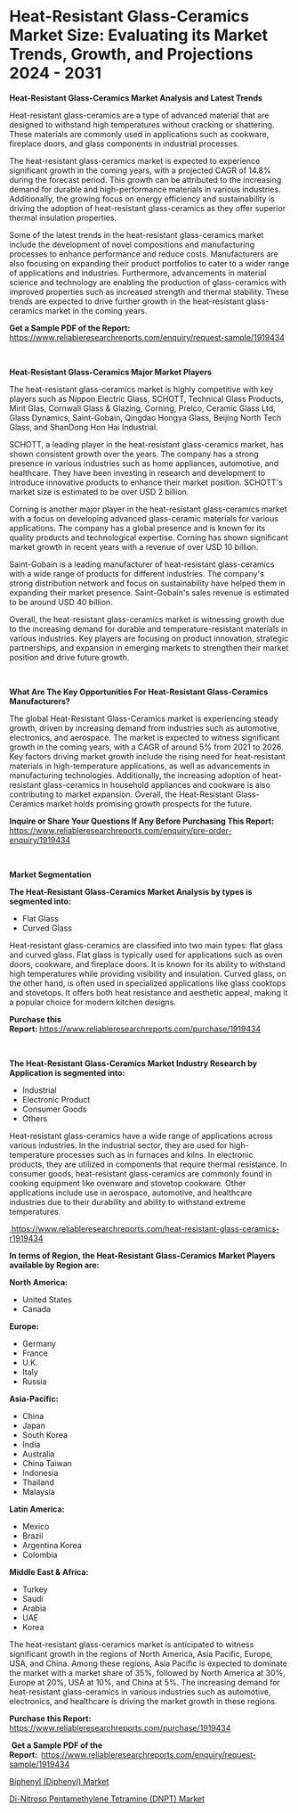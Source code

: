 <p><h1>Heat-Resistant Glass-Ceramics Market Size: Evaluating its Market Trends, Growth, and Projections 2024 - 2031</h1></p><p><strong>Heat-Resistant Glass-Ceramics Market Analysis and Latest Trends</strong></p>
<p><p>Heat-resistant glass-ceramics are a type of advanced material that are designed to withstand high temperatures without cracking or shattering. These materials are commonly used in applications such as cookware, fireplace doors, and glass components in industrial processes. </p><p>The heat-resistant glass-ceramics market is expected to experience significant growth in the coming years, with a projected CAGR of 14.8% during the forecast period. This growth can be attributed to the increasing demand for durable and high-performance materials in various industries. Additionally, the growing focus on energy efficiency and sustainability is driving the adoption of heat-resistant glass-ceramics as they offer superior thermal insulation properties.</p><p>Some of the latest trends in the heat-resistant glass-ceramics market include the development of novel compositions and manufacturing processes to enhance performance and reduce costs. Manufacturers are also focusing on expanding their product portfolios to cater to a wider range of applications and industries. Furthermore, advancements in material science and technology are enabling the production of glass-ceramics with improved properties such as increased strength and thermal stability. These trends are expected to drive further growth in the heat-resistant glass-ceramics market in the coming years.</p></p>
<p><strong>Get a Sample PDF of the Report:&nbsp;</strong> <a href="https://www.reliableresearchreports.com/enquiry/request-sample/1919434">https://www.reliableresearchreports.com/enquiry/request-sample/1919434</a></p>
<p>&nbsp;</p>
<p><strong>Heat-Resistant Glass-Ceramics Major Market Players</strong></p>
<p><p>The heat-resistant glass-ceramics market is highly competitive with key players such as Nippon Electric Glass, SCHOTT, Technical Glass Products, Mirit Glas, Cornwall Glass & Glazing, Corning, Prelco, Ceramic Glass Ltd, Glass Dynamics, Saint-Gobain, Qingdao Hongya Glass, Beijing North Tech Glass, and ShanDong Hon Hai Industrial.</p><p>SCHOTT, a leading player in the heat-resistant glass-ceramics market, has shown consistent growth over the years. The company has a strong presence in various industries such as home appliances, automotive, and healthcare. They have been investing in research and development to introduce innovative products to enhance their market position. SCHOTT's market size is estimated to be over USD 2 billion.</p><p>Corning is another major player in the heat-resistant glass-ceramics market with a focus on developing advanced glass-ceramic materials for various applications. The company has a global presence and is known for its quality products and technological expertise. Corning has shown significant market growth in recent years with a revenue of over USD 10 billion.</p><p>Saint-Gobain is a leading manufacturer of heat-resistant glass-ceramics with a wide range of products for different industries. The company's strong distribution network and focus on sustainability have helped them in expanding their market presence. Saint-Gobain's sales revenue is estimated to be around USD 40 billion.</p><p>Overall, the heat-resistant glass-ceramics market is witnessing growth due to the increasing demand for durable and temperature-resistant materials in various industries. Key players are focusing on product innovation, strategic partnerships, and expansion in emerging markets to strengthen their market position and drive future growth.</p></p>
<p>&nbsp;</p>
<p><strong>What Are The Key Opportunities For Heat-Resistant Glass-Ceramics Manufacturers?</strong></p>
<p><p>The global Heat-Resistant Glass-Ceramics market is experiencing steady growth, driven by increasing demand from industries such as automotive, electronics, and aerospace. The market is expected to witness significant growth in the coming years, with a CAGR of around 5% from 2021 to 2026. Key factors driving market growth include the rising need for heat-resistant materials in high-temperature applications, as well as advancements in manufacturing technologies. Additionally, the increasing adoption of heat-resistant glass-ceramics in household appliances and cookware is also contributing to market expansion. Overall, the Heat-Resistant Glass-Ceramics market holds promising growth prospects for the future.</p></p>
<p><strong>Inquire or Share Your Questions If Any Before Purchasing This Report:</strong> <a href="https://www.reliableresearchreports.com/enquiry/pre-order-enquiry/1919434">https://www.reliableresearchreports.com/enquiry/pre-order-enquiry/1919434</a></p>
<p>&nbsp;</p>
<p><strong>Market Segmentation</strong></p>
<p><strong>The Heat-Resistant Glass-Ceramics Market Analysis by types is segmented into:</strong></p>
<p><ul><li>Flat Glass</li><li>Curved Glass</li></ul></p>
<p><p>Heat-resistant glass-ceramics are classified into two main types: flat glass and curved glass. Flat glass is typically used for applications such as oven doors, cookware, and fireplace doors. It is known for its ability to withstand high temperatures while providing visibility and insulation. Curved glass, on the other hand, is often used in specialized applications like glass cooktops and stovetops. It offers both heat resistance and aesthetic appeal, making it a popular choice for modern kitchen designs.</p></p>
<p><strong>Purchase this Report:&nbsp;</strong><a href="https://www.reliableresearchreports.com/purchase/1919434">https://www.reliableresearchreports.com/purchase/1919434</a></p>
<p>&nbsp;</p>
<p><strong>The Heat-Resistant Glass-Ceramics Market Industry Research by Application is segmented into:</strong></p>
<p><ul><li>Industrial</li><li>Electronic Product</li><li>Consumer Goods</li><li>Others</li></ul></p>
<p><p>Heat-resistant glass-ceramics have a wide range of applications across various industries. In the industrial sector, they are used for high-temperature processes such as in furnaces and kilns. In electronic products, they are utilized in components that require thermal resistance. In consumer goods, heat-resistant glass-ceramics are commonly found in cooking equipment like ovenware and stovetop cookware. Other applications include use in aerospace, automotive, and healthcare industries due to their durability and ability to withstand extreme temperatures.</p></p>
<p><a href="https://www.reliableresearchreports.com/heat-resistant-glass-ceramics-r1919434">&nbsp;https://www.reliableresearchreports.com/heat-resistant-glass-ceramics-r1919434</a></p>
<p><strong>In terms of Region, the Heat-Resistant Glass-Ceramics Market Players available by Region are:</strong></p>
<p>
    <p> <strong> North America: </strong>
        <ul>
            <li>United States</li>
            <li>Canada</li>
        </ul>
        </p> 
    <p> <strong> Europe: </strong>
        <ul>
            <li>Germany</li>
            <li>France</li>
            <li>U.K.</li>
            <li>Italy</li>
            <li>Russia</li>
        </ul>
        </p> 
    <p> <strong> Asia-Pacific: </strong>
        <ul>
            <li>China</li>
            <li>Japan</li>
            <li>South Korea</li>
            <li>India</li>
            <li>Australia</li>
            <li>China Taiwan</li>
            <li>Indonesia</li>
            <li>Thailand</li>
            <li>Malaysia</li>
        </ul>
        </p> 
    <p> <strong> Latin America: </strong>
        <ul>
            <li>Mexico</li>
            <li>Brazil</li>
            <li>Argentina Korea</li>
            <li>Colombia</li>
        </ul>
        </p> 
    <p> <strong> Middle East & Africa: </strong>
        <ul>
            <li>Turkey</li>
            <li>Saudi</li>
            <li>Arabia</li>
            <li>UAE</li>
            <li>Korea</li>
        </ul>
    </p>
    </p>
<p><p>The heat-resistant glass-ceramics market is anticipated to witness significant growth in the regions of North America, Asia Pacific, Europe, USA, and China. Among these regions, Asia Pacific is expected to dominate the market with a market share of 35%, followed by North America at 30%, Europe at 20%, USA at 10%, and China at 5%. The increasing demand for heat-resistant glass-ceramics in various industries such as automotive, electronics, and healthcare is driving the market growth in these regions.</p></p>
<p><strong>Purchase this Report: </strong><a href="https://www.reliableresearchreports.com/purchase/1919434">https://www.reliableresearchreports.com/purchase/1919434</a></p>
<p>&nbsp;<strong>Get a Sample PDF of the Report:&nbsp;&nbsp;</strong><a href="https://www.reliableresearchreports.com/enquiry/request-sample/1919434">https://www.reliableresearchreports.com/enquiry/request-sample/1919434</a></p>
<p><strong></strong></p>
<p><p><a href="https://github.com/alexxisgm/Market-Research-Report-List-1/blob/main/biphenyl-diphenyl-market.md">Biphenyl (Diphenyl) Market</a></p><p><a href="https://github.com/sifatuddin25/Market-Research-Report-List-1/blob/main/di-nitroso-pentamethylene-tetramine-dnpt-market.md">Di-Nitroso Pentamethylene Tetramine (DNPT) Market</a></p></p>